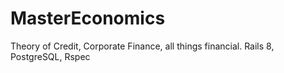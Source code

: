 # MasterEconomics
Theory of Credit, Corporate Finance, all things financial. Rails 8, PostgreSQL, Rspec 
